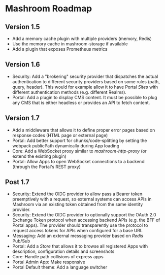
# Mashroom Roadmap

## Version 1.5

 * Add a memory cache plugin with multiple providers (memory, Redis)
 * Use the memory cache in mashroom-storage if available
 * Add a plugin that exposes Prometheus metrics

## Version 1.6

 * Security: Add a "brokering" security provider that dispatches the actual authentication to different security providers
   based on some rules (path, query, header). This would for example allow it to have Portal *Sites* with different
   authentication methods (e.g. different Realms).
 * Portal: Add a plugin to display CMS content. It must be possible to plug any CMS that is either headless
   or provides an API to fetch content.

## Version 1.7

 * Add a middleware that allows it to define proper error pages based on response codes (HTML page or external page)
 * Portal: Add better support for chunks/code-splitting by setting the webpack publicPath dynamically during App loading
 * Core: Add a WebSocket proxy similar to *mashroom-http-proxy* (or extend the existing plugin)
 * Portal: Allow Apps to open WebSocket connections to a backend (through the Portal's REST proxy)

## Post 1.7

 * Security: Extend the OIDC provider to allow pass a Bearer token preemptively with a request,
   so external systems can access APIs in Mashroom via an existing token obtained from the same identity provider.
 * Security: Extend the OIDC provider to optionally support the OAuth 2.0 Exchange Token protocol when accessing backend APIs
   (e.g. the BFF of Portal apps). The provider should transparently use the protocol to request access tokens for APIs
   when configured for a base URI.
 * Messaging: Add an external messaging provider based on *Redis* Pub/Sub
 * Portal: Add a *Store* that allows it to browse all registered Apps with description, configuration details and screenshots
 * Core: Handle path collisions of express apps
 * Portal Admin App: Make responsive
 * Portal Default theme: Add a language switcher
